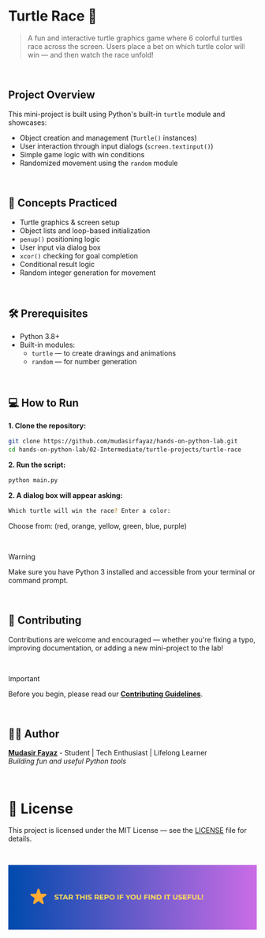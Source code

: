 # Turtle Race 🐢

> A fun and interactive turtle graphics game where 6 colorful turtles race across the screen. Users place a bet on which turtle color will win — and then watch the race unfold!

<br/>

## Project Overview

This mini-project is built using Python's built-in `turtle` module and showcases:

- Object creation and management (`Turtle()` instances)
- User interaction through input dialogs (`screen.textinput()`)
- Simple game logic with win conditions
- Randomized movement using the `random` module

<br/>

## 🧠 Concepts Practiced

- Turtle graphics & screen setup
- Object lists and loop-based initialization
- `penup()` positioning logic
- User input via dialog box
- `xcor()` checking for goal completion
- Conditional result logic
- Random integer generation for movement

<br/>

## 🛠️ Prerequisites

- Python 3.8+
- Built-in modules:
  - `turtle` — to create drawings and animations
  - `random` — for number generation

<br/>

## 💻 How to Run

**1. Clone the repository:**

```bash
git clone https://github.com/mudasirfayaz/hands-on-python-lab.git
cd hands-on-python-lab/02-Intermediate/turtle-projects/turtle-race
```

**2. Run the script:**

```bash
python main.py
```

**2. A dialog box will appear asking:**

```bash
Which turtle will win the race? Enter a color:
```

Choose from: (red, orange, yellow, green, blue, purple)

<br/>

> [!WARNING]
> Make sure you have Python 3 installed and accessible from your terminal or command prompt.

<br/>

## 🤝 Contributing

Contributions are welcome and encouraged — whether you're fixing a typo, improving documentation, or adding a new mini-project to the lab!

<br/>

> [!IMPORTANT]
> Before you begin, please read our [**Contributing Guidelines**](/CONTRIBUTING.md).

<br/>

## 🧑‍💻 Author

**[Mudasir Fayaz](https://github.com/mudasirfayaz/)** - Student | Tech Enthusiast | Lifelong Learner<br/>
_Building fun and useful Python tools_

<br/>

# 📜 License

This project is licensed under the MIT License — see the [LICENSE](./LICENSE) file for details.

<br/>

![Star](/assets/docs/star.png)
